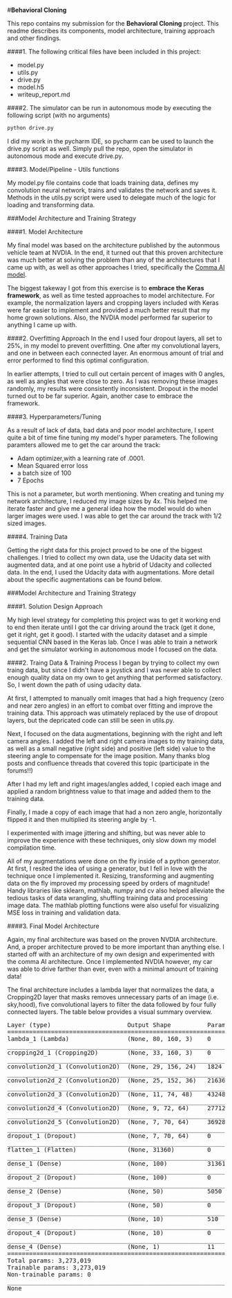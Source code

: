 #**Behavioral Cloning** 

This repo contains my submission for the <strong> Behavioral Cloning </strong> project. This readme describes its components, model architecture, training approach and other findings. 

####1. The following critical files have been included in this project:

* model.py 
* utils.py 
* drive.py 
* model.h5
* writeup_report.md 

####2. The simulator can be run in autonomous mode by executing the following script (with no arguments) 

```sh
python drive.py
```
I did my work in the pycharm IDE, so pycharm can be used to launch the drive.py script as well. Simply pull the repo, open the simulator in autonomous mode and execute drive.py. 


####3. Model/Pipeline - Utils functions

My model.py file contains code that loads training data, defines my convolution neural network, trains and validates the network and saves it. Methods in the utils.py script were used to delegate much of the logic for loading and transforming data. 


###Model Architecture and Training Strategy

####1. Model Architecture

My final model was based on the architecture published by the autonmous vehicle team at NVDIA. In the end,  it turned out that this proven architecture was much better at solving the problem than any of the architectures that I came up with, as well as other approaches I tried, specifically the <a href='https://github.com/commaai/research'>Comma AI model</a>. 

The biggest takeway I got from this exercise is to <strong>embrace the Keras framework</strong>, as well as time tested approaches to model architecture. For example, the normalization layers and cropping layers included with Keras were far easier to implement and provided a much better result that my home grown solutions. Also, the NVDIA model performed far superior to anything I came up with. 


####2. Overfitting Approach
In the end I used four dropout layers, all set to 25%, in my model to prevent overfitting. One after my convolutional layers, and one in between each connected layer. An enormous amount of trial and error performed to find this optimal configuration. 

In earlier attempts, I tried to cull out certain percent of images with 0 angles, as well as angles that were close to zero. As I was removing these images randomly, my results were consistently inconsistent. Dropout in the model turned out to be far superior. Again, another case to embrace the framework. 

####3. Hyperparameters/Tuning

As a result of lack of data, bad data and poor model architecture, I spent quite a bit of time fine tuning my model's hyper parameters. The following paramters allowed me to get the car around the track:

* Adam optimizer,with a learning rate of .0001.
* Mean Squared error loss
* a batch size of 100 
* 7 Epochs 

This is not a parameter, but worth mentioning. When creating and tuning my network architecture, I reduced my image sizes by 4x. This helped me iterate faster and give me a general idea how the model would do when larger images were used. I was able to get the car around the track with 1/2 sized images.   

####4. Training Data 

Getting the right data for this project proved to be one of the biggest challenges. I tried to collect my own data, use the Udacity data set with augmented data, and at one point use a hybrid of Udacity and collected data. In the end, I used the Udacity data with augmentations. More detail about the specific augmentations can be found below.  

###Model Architecture and Training Strategy

####1. Solution Design Approach

My high level strategy for completing this project was to get it working end to end then iterate until I got the car driving around the track (get it done, get it right, get it good).  I started with the udacity dataset and a simple sequential CNN based in the Keras lab. Once I was able to train a network and get the simulator working in autonomous mode I focused on the data. 

####2. Traing Data & Training Process
I began by trying to collect my own traing data, but since I didn't have a joystick and I was never able to collect enough quality data on my own to get anything that performed satisfactory. So, I went down the path of using udacity data. 

At first, I attempted to manually omit images that had a high frequency (zero and near zero angles) in an effort to combat over fitting and improve the training data. This approach was utimately replaced by the use of dropout layers, but the depricated code can still be seen in utils.py. 

Next, I focused on the data augmentations, beginning with the right and left camera angles. I added the left and right camera images to my training data, as well as a small negative (right side) and positive (left side) value to the steering angle to compensate for the image position. Many thanks blog posts and confluence threads that covered this topic (participate in the forums!!) 

After I had my left and right images/angles added, I copied each image and applied a random brightness value to that image and added them to the training data. 

Finally, I made a copy of each image that had a non zero angle, horizontally flipped it and then multiplied its steering angle by -1. 

I experimented with image jittering and shifting, but was never able to improve the experience with these techniques, only slow down my model compilation time. 

All of my augmentations were done on the fly inside of a python generator. At first, I resited the idea of using a generator, but I fell in love with the technique once I implemented it. Resizing, transforming and augmenting data on the fly improved my processing speed by orders of magnitude! Handy libraries like sklearn, mathlab, numpy and cv also helped alleviate the tedious tasks of data wrangling, shuffling training data and processing image data. The mathlab plotting functions were also useful for visualizing MSE loss in training and validation data. 

####3. Final Model Architecture

Again, my final architecture was based on the proven NVDIA architecture. And, a proper architecture proved to be more important than anything else. I started off with an architecture of my own design and experimented with the comma AI architecture. Once I implemented NVDIA however, my car was able to drive farther than ever, even with a minimal amount of training data! 

The final architecture includes a lambda layer that normalizes the data, a Cropping2D layer that masks removes unnecessary parts of an image (i.e. sky,hood), five convolutional layers to filter the data followed by four fully connected layers. The table below provides a visual summary overview. 

<pre>
Layer (type)                     Output Shape          Param '#     Connected to                     
====================================================================================================
lambda_1 (Lambda)                (None, 80, 160, 3)    0           lambda_input_1[0][0]             
____________________________________________________________________________________________________
cropping2d_1 (Cropping2D)        (None, 33, 160, 3)    0           lambda_1[0][0]                   
____________________________________________________________________________________________________
convolution2d_1 (Convolution2D)  (None, 29, 156, 24)   1824        cropping2d_1[0][0]               
____________________________________________________________________________________________________
convolution2d_2 (Convolution2D)  (None, 25, 152, 36)   21636       convolution2d_1[0][0]            
____________________________________________________________________________________________________
convolution2d_3 (Convolution2D)  (None, 11, 74, 48)    43248       convolution2d_2[0][0]            
____________________________________________________________________________________________________
convolution2d_4 (Convolution2D)  (None, 9, 72, 64)     27712       convolution2d_3[0][0]            
____________________________________________________________________________________________________
convolution2d_5 (Convolution2D)  (None, 7, 70, 64)     36928       convolution2d_4[0][0]            
____________________________________________________________________________________________________
dropout_1 (Dropout)              (None, 7, 70, 64)     0           convolution2d_5[0][0]            
____________________________________________________________________________________________________
flatten_1 (Flatten)              (None, 31360)         0           dropout_1[0][0]                  
____________________________________________________________________________________________________
dense_1 (Dense)                  (None, 100)           3136100     flatten_1[0][0]                  
____________________________________________________________________________________________________
dropout_2 (Dropout)              (None, 100)           0           dense_1[0][0]                    
____________________________________________________________________________________________________
dense_2 (Dense)                  (None, 50)            5050        dropout_2[0][0]                  
____________________________________________________________________________________________________
dropout_3 (Dropout)              (None, 50)            0           dense_2[0][0]                    
____________________________________________________________________________________________________
dense_3 (Dense)                  (None, 10)            510         dropout_3[0][0]                  
____________________________________________________________________________________________________
dropout_4 (Dropout)              (None, 10)            0           dense_3[0][0]                    
____________________________________________________________________________________________________
dense_4 (Dense)                  (None, 1)             11          dropout_4[0][0]                  
====================================================================================================
Total params: 3,273,019
Trainable params: 3,273,019
Non-trainable params: 0
____________________________________________________________________________________________________
None
</pre>

